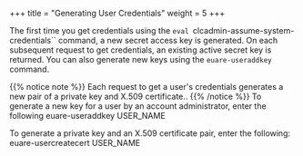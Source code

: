 +++
title = "Generating User Credentials"
weight = 5
+++

The first time you get credentials using the `eval `clcadmin-assume-system-credentials`` command, a new secret access key is generated. On each subsequent request to get credentials, an existing active secret key is returned. You can also generate new keys using the `euare-useraddkey` command. 


{{% notice note %}}
Each request to get a user's credentials generates a new pair of a private key and X.509 certificate.. 
{{% /notice %}}
To generate a new key for a user by an account administrator, enter the following 
    euare-useraddkey USER_NAME

To generate a private key and an X.509 certificate pair, enter the following: 
    euare-usercreatecert USER_NAME

